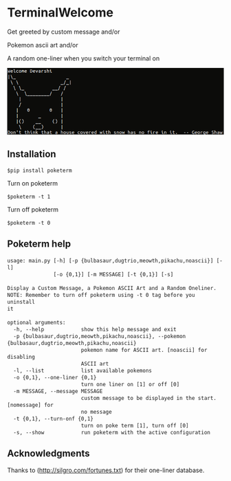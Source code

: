 # TerminalWelcome

Get greeted by custom message and/or

Pokemon ascii art and/or

A random one-liner when you switch your terminal on

![alt text](https://github.com/devarshi16/TerminalWelcome/blob/master/pika.png)

## Installation

```
$pip install poketerm
```

Turn on poketerm
```
$poketerm -t 1
```

Turn off poketerm
```
$poketerm -t 0
```

## Poketerm help
```
usage: main.py [-h] [-p {bulbasaur,dugtrio,meowth,pikachu,noascii}] [-l]
               [-o {0,1}] [-m MESSAGE] [-t {0,1}] [-s]

Display a Custom Message, a Pokemon ASCII Art and a Random Oneliner.
NOTE: Remember to turn off poketerm using -t 0 tag before you uninstall
it

optional arguments:
  -h, --help            show this help message and exit
  -p {bulbasaur,dugtrio,meowth,pikachu,noascii}, --pokemon {bulbasaur,dugtrio,meowth,pikachu,noascii}
                        pokemon name for ASCII art. [noascii] for disabling
                        ASCII art
  -l, --list            list available pokemons
  -o {0,1}, --one-liner {0,1}
                        turn one liner on [1] or off [0]
  -m MESSAGE, --message MESSAGE
                        custom message to be displayed in the start. [nomessage] for
                        no message
  -t {0,1}, --turn-onf {0,1}
                        turn on poke term [1], turn off [0]
  -s, --show            run poketerm with the active configuration
```


## Acknowledgments

Thanks to (http://silgro.com/fortunes.txt) for their one-liner database.
